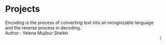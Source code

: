 # Projects
Encoding is the process of converting text into an incognizable language and the reverse process in decoding.
<br> Author : Yelena Mujibur Sheikh </br>
<marquee> ENcryption and decryption project using python </marequee>

